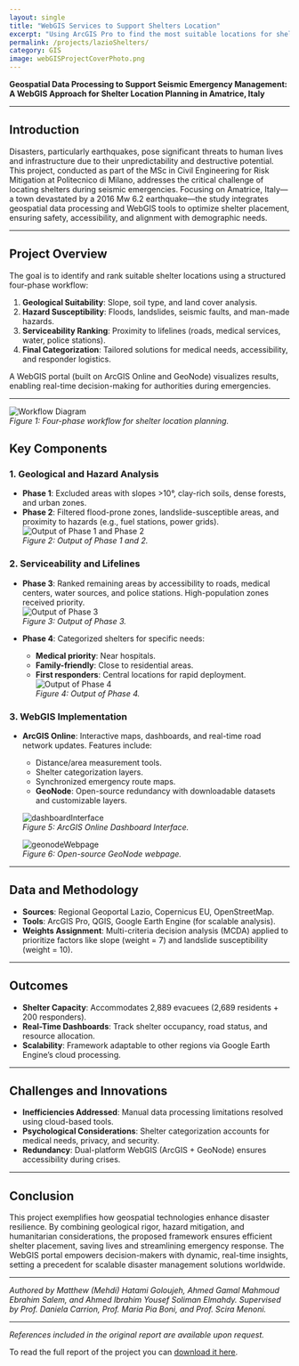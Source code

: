 ```yaml
---
layout: single
title: "WebGIS Services to Support Shelters Location"
excerpt: "Using ArcGIS Pro to find the most suitable locations for shelters in Lazio region in Italy"
permalink: /projects/lazioShelters/
category: GIS
image: webGISProjectCoverPhoto.png
---
```

 **Geospatial Data Processing to Support Seismic Emergency Management: A WebGIS Approach for Shelter Location Planning in Amatrice, Italy**

---

## **Introduction**  
Disasters, particularly earthquakes, pose significant threats to human lives and infrastructure due to their unpredictability and destructive potential. This project, conducted as part of the MSc in Civil Engineering for Risk Mitigation at Politecnico di Milano, addresses the critical challenge of locating shelters during seismic emergencies. Focusing on Amatrice, Italy—a town devastated by a 2016 Mw 6.2 earthquake—the study integrates geospatial data processing and WebGIS tools to optimize shelter placement, ensuring safety, accessibility, and alignment with demographic needs.  

---

## **Project Overview**  
The goal is to identify and rank suitable shelter locations using a structured four-phase workflow:  
1. **Geological Suitability**: Slope, soil type, and land cover analysis.  
2. **Hazard Susceptibility**: Floods, landslides, seismic faults, and man-made hazards.  
3. **Serviceability Ranking**: Proximity to lifelines (roads, medical services, water, police stations).  
4. **Final Categorization**: Tailored solutions for medical needs, accessibility, and responder logistics.  

A WebGIS portal (built on ArcGIS Online and GeoNode) visualizes results, enabling real-time decision-making for authorities during emergencies.  

---
![Workflow Diagram](https://matthewhatami.github.io/projects/framework.jpg)  
*Figure 1: Four-phase workflow for shelter location planning.*
## **Key Components**  

### **1. Geological and Hazard Analysis**  
- **Phase 1**: Excluded areas with slopes >10°, clay-rich soils, dense forests, and urban zones.  
- **Phase 2**: Filtered flood-prone zones, landslide-susceptible areas, and proximity to hazards (e.g., fuel stations, power grids).  
![Output of Phase 1 and Phase 2](https://matthewhatami.github.io/projects/phase1and2.jpg)  
*Figure 2: Output of Phase 1 and 2.*
### **2. Serviceability and Lifelines**  
- **Phase 3**: Ranked remaining areas by accessibility to roads, medical centers, water sources, and police stations. High-population zones received priority.  
![Output of Phase 3](https://matthewhatami.github.io/projects/phase3.jpg)  
*Figure 3: Output of Phase 3.*

- **Phase 4**: Categorized shelters for specific needs:  
  - **Medical priority**: Near hospitals.  
  - **Family-friendly**: Close to residential areas.  
  - **First responders**: Central locations for rapid deployment.  
![Output of Phase 4](https://matthewhatami.github.io/projects/phase4.jpg)  
*Figure 4: Output of Phase 4.*
### **3. WebGIS Implementation**  
- **ArcGIS Online**: Interactive maps, dashboards, and real-time road network updates. Features include:  
  - Distance/area measurement tools.  
  - Shelter categorization layers.  
  - Synchronized emergency route maps.  
  - **GeoNode**: Open-source redundancy with downloadable datasets and customizable layers.  

  ![dashboardInterface](https://matthewhatami.github.io/projects/dashboardInterface.jpg)  
*Figure 5: ArcGIS Online Dashboard Interface.*

  ![geonodeWebpage](https://matthewhatami.github.io/projects/geonodeWebpage.jpg)  
*Figure 6: Open-source GeoNode webpage.*
---

## **Data and Methodology**  
- **Sources**: Regional Geoportal Lazio, Copernicus EU, OpenStreetMap.  
- **Tools**: ArcGIS Pro, QGIS, Google Earth Engine (for scalable analysis).  
- **Weights Assignment**: Multi-criteria decision analysis (MCDA) applied to prioritize factors like slope (weight = 7) and landslide susceptibility (weight = 10).  

---

## **Outcomes**  
- **Shelter Capacity**: Accommodates 2,889 evacuees (2,689 residents + 200 responders).  
- **Real-Time Dashboards**: Track shelter occupancy, road status, and resource allocation.  
- **Scalability**: Framework adaptable to other regions via Google Earth Engine’s cloud processing.  

---

## **Challenges and Innovations**  
- **Inefficiencies Addressed**: Manual data processing limitations resolved using cloud-based tools.  
- **Psychological Considerations**: Shelter categorization accounts for medical needs, privacy, and security.  
- **Redundancy**: Dual-platform WebGIS (ArcGIS + GeoNode) ensures accessibility during crises.  

---

## **Conclusion**  
This project exemplifies how geospatial technologies enhance disaster resilience. By combining geological rigor, hazard mitigation, and humanitarian considerations, the proposed framework ensures efficient shelter placement, saving lives and streamlining emergency response. The WebGIS portal empowers decision-makers with dynamic, real-time insights, setting a precedent for scalable disaster management solutions worldwide.  

---  



*Authored by Matthew (Mehdi) Hatami Goloujeh, Ahmed Gamal Mahmoud Ebrahim Salem, and Ahmed Ibrahim Yousef Soliman Elmahdy. Supervised by Prof. Daniela Carrion, Prof. Maria Pia Boni, and Prof. Scira Menoni.*  

---  
*References included in the original report are available upon request.*  

<p>To read the full report of the project you can <a href="/files/webGISsheltersProject.pdf" target="_blank">download it here</a>.</p>